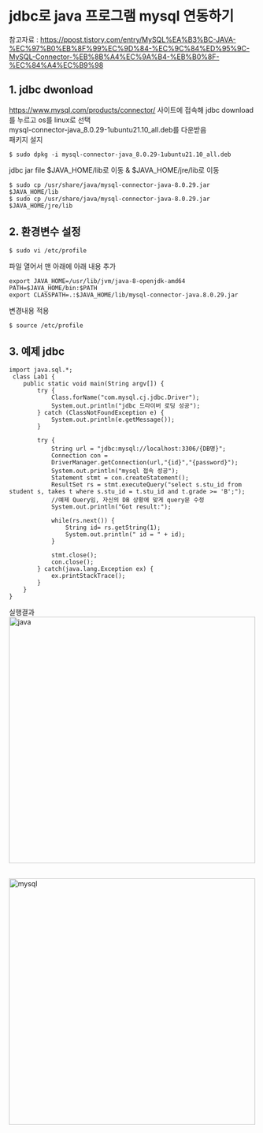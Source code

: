 # jdbc로 java 프로그램 mysql 연동하기
참고자료  : https://ppost.tistory.com/entry/MySQL%EA%B3%BC-JAVA-%EC%97%B0%EB%8F%99%EC%9D%84-%EC%9C%84%ED%95%9C-MySQL-Connector-%EB%8B%A4%EC%9A%B4-%EB%B0%8F-%EC%84%A4%EC%B9%98


## 1. jdbc dwonload
https://www.mysql.com/products/connector/ 사이트에 접속해 jdbc download를 누르고 os를 linux로 선택<br>
mysql-connector-java_8.0.29-1ubuntu21.10_all.deb를 다운받음 <br>
패키지 설지
```
$ sudo dpkg -i mysql-connector-java_8.0.29-1ubuntu21.10_all.deb 
```
jdbc jar file $JAVA_HOME/lib로 이동 & $JAVA_HOME/jre/lib로 이동
```
$ sudo cp /usr/share/java/mysql-connector-java-8.0.29.jar $JAVA_HOME/lib
$ sudo cp /usr/share/java/mysql-connector-java-8.0.29.jar $JAVA_HOME/jre/lib
```


## 2. 환경변수 설정
```
$ sudo vi /etc/profile
```
파일 열어서 맨 아래에 아래 내용 추가
```
export JAVA_HOME=/usr/lib/jvm/java-8-openjdk-amd64
PATH=$JAVA_HOME/bin:$PATH
export CLASSPATH=.:$JAVA_HOME/lib/mysql-connector-java.8.0.29.jar
```
변경내용 적용
```
$ source /etc/profile
```

## 3. 예제 jdbc
```
import java.sql.*;
 class Lab1 {
    public static void main(String argv[]) {
        try {
            Class.forName("com.mysql.cj.jdbc.Driver");
            System.out.println("jdbc 드라이버 로딩 성공");
        } catch (ClassNotFoundException e) {
            System.out.println(e.getMessage());
        }

        try {
            String url = "jdbc:mysql://localhost:3306/{DB명}";
            Connection con =
            DriverManager.getConnection(url,"{id}","{password}");
            System.out.println("mysql 접속 성공");
            Statement stmt = con.createStatement();
            ResultSet rs = stmt.executeQuery("select s.stu_id from student s, takes t where s.stu_id = t.stu_id and t.grade >= 'B';");
            //예제 Query임, 자신의 DB 상황에 맞게 query문 수정
            System.out.println("Got result:");

            while(rs.next()) {
                String id= rs.getString(1);
                System.out.println(" id = " + id);
            }

            stmt.close();
            con.close();
        } catch(java.lang.Exception ex) {
            ex.printStackTrace();
        }
    }
}
```

실행결과
<br>
<img src="https://github.com/RainingCodes/mysql_performance_schema/blob/main/img/img33.JPG" width="500px" height="500px" alt="java"></img><br/>

<br>
<img src="https://github.com/RainingCodes/mysql_performance_schema/blob/main/img/img34.JPG" width="500px" height="500px" alt="mysql"></img><br/>